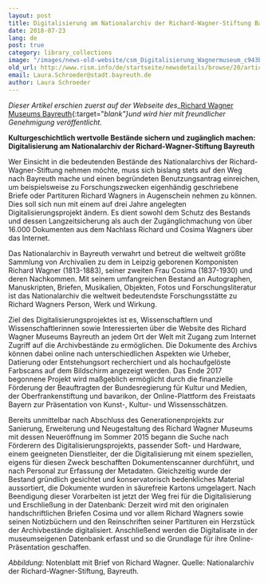 ```yaml
---
layout: post
title: Digitalisierung am Nationalarchiv der Richard-Wagner-Stiftung Bayreuth
date: 2018-07-23
lang: de
post: true
category: library_collections
image: "/images/news-old-website/csm_Digitalisierung_Wagnermuseum_c943ba5c19.jpg"
old_url: http://www.rism.info/de/startseite/newsdetails/browse/20/article/64/richard-wagner-manuscripts-to-be-digitized.html
email: Laura.Schroeder@stadt.bayreuth.de
author: Laura Schroeder
---
```


_Dieser Artikel erschien zuerst auf der Webseite des__[Richard Wagner Museums Bayreuth](https://www.wagnermuseum.de/2018/05/digitalisierung-am-nationalarchiv-der-richard-wagner-stiftung-bayreuth/){:target="_blank"}und wird hier mit freundlicher Genehmigung veröffentlicht._

**Kulturgeschichtlich wertvolle Bestände sichern und zugänglich machen: Digitalisierung am Nationalarchiv der Richard-Wagner-Stiftung Bayreuth**

Wer Einsicht in die bedeutenden Bestände des Nationalarchivs der Richard-Wagner-Stiftung nehmen möchte, muss sich bislang stets auf den Weg nach Bayreuth mache und einen begründeten Benutzungsantrag einreichen, um beispielsweise zu Forschungszwecken eigenhändig geschriebene Briefe oder Partituren Richard Wagners in Augenschein nehmen zu können. Dies soll sich nun mit einem auf drei Jahre angelegten Digitalisierungsprojekt ändern. Es dient sowohl dem Schutz des Bestands und dessen Langzeitsicherung als auch der Zugänglichmachung von über 16.000 Dokumenten aus dem Nachlass Richard und Cosima Wagners über das Internet.

Das Nationalarchiv in Bayreuth verwahrt und betreut die weltweit größte Sammlung von Archivalien zu dem in Leipzig geborenen Komponisten Richard Wagner (1813-1883), seiner zweiten Frau Cosima (1837-1930) und deren Nachkommen. Mit seinem umfangreichen Bestand an Autographen, Manuskripten, Briefen, Musikalien, Objekten, Fotos und Forschungsliteratur ist das Nationalarchiv die weltweit bedeutendste Forschungsstätte zu Richard Wagners Person, Werk und Wirkung.

Ziel des Digitalisierungsprojektes ist es, Wissenschaftlern und Wissenschaftlerinnen sowie Interessierten über die Website des Richard Wagner Museums Bayreuth an jedem Ort der Welt mit Zugang zum Internet Zugriff auf die Archivbestände zu ermöglichen. Die Dokumente des Archivs können dabei online nach unterschiedlichen Aspekten wie Urheber, Datierung oder Entstehungsort recherchiert und als hochaufgelöste Farbscans auf dem Bildschirm angezeigt werden. Das Ende 2017 begonnene Projekt wird maßgeblich ermöglicht durch die finanzielle Förderung der Beauftragten der Bundesregierung für Kultur und Medien, der Oberfrankenstiftung und bavarikon, der Online-Plattform des Freistaats Bayern zur Präsentation von Kunst-, Kultur- und Wissensschätzen.

Bereits unmittelbar nach Abschluss des Generationenprojekts zur Sanierung, Erweiterung und Neugestaltung des Richard Wagner Museums mit dessen Neueröffnung im Sommer 2015 begann die Suche nach Förderern des Digitalisierungsprojekts, passender Soft- und Hardware, einem geeigneten Dienstleiter, der die Digitalisierung mit einem speziellen, eigens für diesen Zweck beschafften Dokumentenscanner durchführt, und nach Personal zur Erfassung der Metadaten. Gleichzeitig wurde der Bestand gründlich gesichtet und konservatorisch bedenkliches Material aussortiert, die Dokumente wurden in säurefreie Kartons umgelagert. Nach Beendigung dieser Vorarbeiten ist jetzt der Weg frei für die Digitalisierung und Erschließung in der Datenbank: Derzeit wird mit den originalen handschriftlichen Briefen Cosima und vor allem Richard Wagners sowie seinen Notizbüchern und den Reinschriften seiner Partituren ein Herzstück der Archivbestände digitalisiert. Anschließend werden die Digitalisate in der museumseigenen Datenbank erfasst und so die Grundlage für ihre Online-Präsentation geschaffen.

_Abbildung_: Notenblatt mit Brief von Richard Wagner. Quelle: Nationalarchiv der Richard-Wagner-Stiftung, Bayreuth.